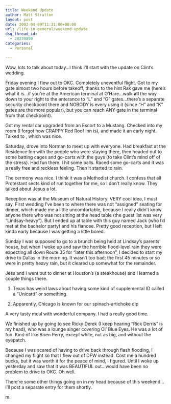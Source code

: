 ```yaml
---
title: Weekend Update
author: Matt Stratton
layout: post
date: 2002-04-09T11:31:00+00:00
url: /life-in-general/weekend-update
dsq_thread_id:
  - 28239899
categories:
  - Personal

---
```

Wow, lots to talk about today&#8230;I think I&#8217;ll start with the update on Clint&#8217;s wedding.

Friday evening I flew out to OKC. Completely uneventful flight. Got to my gate almost two hours before takeoff, thanks to the hint Rak gave me (here&#8217;s what it is&#8230;if you&#8217;re at the American terminal at O&#8217;Hare&#8230;walk **all** the way down to your right to the enterance to &#8220;L&#8221; and &#8220;G&#8221; gates&#8230;there&#8217;s a separate security checkpoint there and NOBODY is every using it (since &#8220;H&#8221; and &#8220;K&#8221; gates are the more popular), but you can reach ANY gate in the terminal from that checkpoint).

Got my rental car upgraded from an Escort to a Mustang. Checked into my room (I forgot how CRAPPY Red Roof Inn is), and made it an early night. Talked to , which was nice.

Saturday, drove into Norman to meet up with everyone. Had breakfast at the Residence Inn with the people who were staying there, then headed out to some batting cages and go-carts with the guys (to take Clint&#8217;s mind off of the stress). Had fun there. I hit some balls. Raced some go-carts and it was a really free and reckless feeling. Then it started to rain.

The cermony was nice. I think it was a Methodist church. I confess that all Protestant sects kind of run together for me, so I don&#8217;t really know. They talked about Jesus a lot.

Reception was at the Museum of Natural History. VERY cool idea, I must say. First wedding I&#8217;ve been to where there was not &#8220;assigned&#8221; seating for dinner, which made me a little uncomfortable, because I really didn&#8217;t know anyone there who was not sitting at the head table (the guest list was very &#8220;Lindsay-heavy&#8221;). But I ended up at table with this guy named Jack (who I&#8217;d met at the bachelor party) and his fiancee. Pretty good reception, but I left kinda early because I was getting a little bored.

Sunday I was supposed to go to a brunch being held at Lindsay&#8217;s parents&#8217; house, but when I woke up and saw the horrible flood-level rain they were expecting all down Route 35 for &#8220;later this afternoon&#8221;, I decided to start my drive to Dallas in the morning. It wasn&#8217;t too bad; the first 45 minutes or so were in pretty heavy rain, but it cleared up somewhat for the remainder.

Jess and I went out to dinner at Houston&#8217;s (a steakhouse) and I learned a couple things there.

1) Texas has weird laws about having some kind of supplemental ID called a &#8220;Unicard&#8221; or something.

2) Apparently, Chicago is known for our spinach-artichoke dip

A very tasty meal with wonderful company. I had a really good time.

We finished up by going to see Ricky Derek (I keep hearing &#8220;Rick Derris&#8221; is my head), who was a lounge singer covering Ol&#8217; Blue Eyes. He was a lot of fun. Kind of like Brien Perry, except white, not as big, and without the eyepatch.

Because I was scared of having to drive back through flash flooding, I changed my flight so that I flew out of DFW instead. Cost me a hundred bucks, but it was worth it for the peace of mind, I figured. Until I woke up yesterday and saw that it was BEAUTIFUL out&#8230;would have been no problem to drive to OKC. Oh well.

There&#8217;re some other things going on in my head because of this weekend&#8230;I&#8217;ll post a separate entry for them shortly.

m.